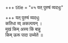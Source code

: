 +++
title = "०५ यत् पुरुषं व्यदधुः"

+++
यत् पुरुषं व्यदधुः  
कतिधा व्य् अकल्पयन् ।  
मुखं किम् अस्य किं बाहू  
किम् ऊरू पादा उच्येते ॥